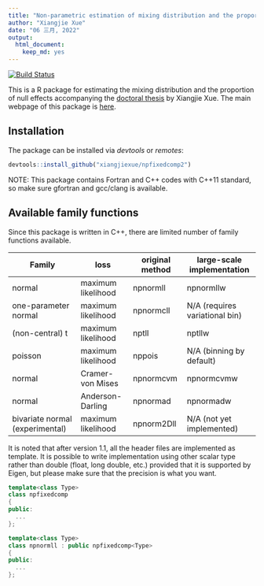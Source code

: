 ```yaml
---
title: "Non-parametric estimation of mixing distribution and the proportion of zeros"
author: "Xiangjie Xue"
date: "06 三月, 2022"
output: 
  html_document: 
    keep_md: yes
---
```


[![Build Status](https://travis-ci.com/xiangjiexue/npfixedcomp2.svg?branch=main)](https://travis-ci.com/xiangjiexue/npfixedcomp2)

This is a R package for estimating the mixing distribution and the proportion of null effects accompanying the [doctoral thesis](https://hdl.handle.net/2292/54659) by Xiangjie Xue. The main webpage of this package is [here](https://xiangjiexue.github.io/npfixedcomp2).

## Installation

The package can be installed via *devtools* or *remotes*:


```r
devtools::install_github("xiangjiexue/npfixedcomp2")
```

NOTE: This package contains Fortran and C++ codes with C++11 standard, so make sure gfortran and gcc/clang is available.

## Available family functions

Since this package is written in C++, there are limited number of family functions available. 

| Family | loss | original method | large-scale implementation |
|----|----|----|----|
| normal | maximum likelihood | npnormll | npnormllw |
| one-parameter normal | maximum likelihood | npnormcll | N/A (requires variational bin) |
| (non-central) t | maximum likelihood | nptll | nptllw |
| poisson | maximum likelihood | nppois | N/A (binning by default) |
| normal | Cramer-von Mises | npnormcvm | npnormcvmw |
| normal | Anderson-Darling | npnormad | npnormadw |
| bivariate normal (experimental) | maximum likelihood | npnorm2Dll | N/A (not yet implemented) |

It is noted that after version 1.1, all the header files are implemented as template.
It is possible to write implementation using other scalar type rather than double
(float, long double, etc.) provided that it is supported by Eigen, 
but please make sure that the precision is what you want.


```cpp
template<class Type>
class npfixedcomp
{
public:
  ...
};

template<class Type>
class npnormll : public npfixedcomp<Type>
{
public:
  ...
};
```
